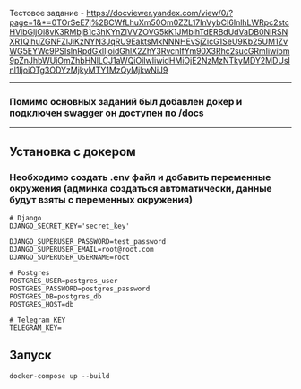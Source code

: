 Тестовое задание - https://docviewer.yandex.com/view/0/?page=1&*=0TOrSeE7j%2BCWfLhuXm50Om0ZZL17InVybCI6InlhLWRpc2stcHVibGljOi8vK3RMbjB1c3hKYnZlVVZOVG5kK1JMblhTdERBdUdVaDB0NlRSNXR1QlhuZGNFZlJiKzNYN3JqRU9EaktsMkNNNHEvSjZicG1SeU9Kb25UM1ZvWG5EYWc9PSIsInRpdGxlIjoidGhlX2ZhY3RvcnlfYm90X3Rhc2sucGRmIiwibm9pZnJhbWUiOmZhbHNlLCJ1aWQiOiIwIiwidHMiOjE2NzMzNTkyMDY2MDUsInl1IjoiOTg3ODYzMjkyMTY1MzQyMjkwNiJ9
___

### Помимо основных заданий был добавлен докер и подключен swagger он доступен по /docs
___
## Установка с докером

### Необходимо создать .env файл и добавить переменные окружения (админка создаться автоматически, данные будут взяты с переменных окружения)
```
# Django
DJANGO_SECRET_KEY='secret_key'

DJANGO_SUPERUSER_PASSWORD=test_password
DJANGO_SUPERUSER_EMAIL=root@root.com
DJANGO_SUPERUSER_USERNAME=root

# Postgres
POSTGRES_USER=postgres_user
POSTGRES_PASSWORD=postgres_password
POSTGRES_DB=postgres_db
POSTGRES_HOST=db

# Telegram KEY
TELEGRAM_KEY=

```
## Запуск
```
docker-compose up --build
```